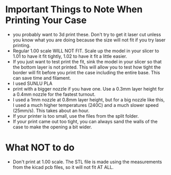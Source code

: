# Important Things to Note When Printing Your Case

- you probably want to 3d print these. Don't try to get it laser cut unless you know what you are doing because the size will not fit if you try laser printing.
- Regular 1.00 scale WILL NOT FIT. Scale up the model in your slicer to 1.01 to have it fit tightly, 1.02 to have it fit a little easier.
- If you just want to test print the fit, sink the model in your slicer so that the bottom layer is not printed. This will allow you to test how tight the border will fit before you print the case including the entire base. This can save time and filament.
- I used SUNLU PLA
- print with a bigger nozzle if you have one. Use a 0.3mm layer height for a 0.4mm nozzle for the fastest turnout.
- I used a 1mm nozzle at 0.8mm layer height, but for a big nozzle like this, I used a much higher temperatures (240C) and a much slower speed (25mm/s). This takes about an hour.
- If your printer is too small, use the files from the split folder.
- If your print came out too tight, you can always sand the walls of the case to make the opening a bit wider.

# What NOT to do

- Don't print at 1.00 scale. The STL file is made using the measurements from the kicad pcb files, so it will not fit AT ALL.
